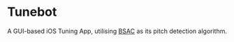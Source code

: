 # Tunebot

A GUI-based iOS Tuning App, utilising [BSAC](https://github.com/lancylot2004/SwiftBSAC) as its pitch detection algorithm.
